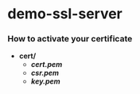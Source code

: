 # demo-ssl-server

### How to activate your certificate

* **cert/**
  * ***cert.pem***
  * ***csr.pem***
  * ***key.pem***